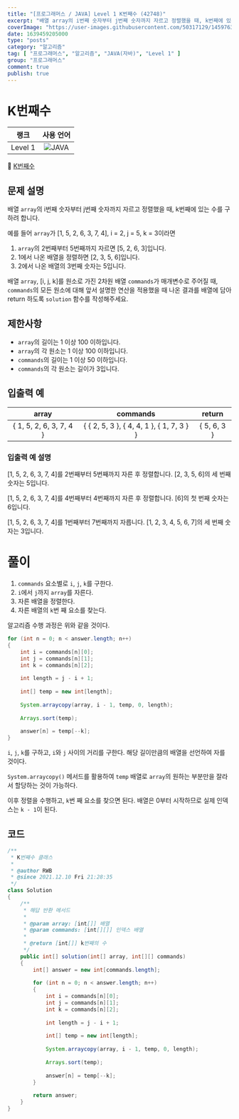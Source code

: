 ```yaml
---
title: "[프로그래머스 / JAVA] Level 1 K번째수 (42748)"
excerpt: "배열 array의 i번째 숫자부터 j번째 숫자까지 자르고 정렬했을 때, k번째에 있는 수를 구하려 합니다."
coverImage: "https://user-images.githubusercontent.com/50317129/145976356-6b5d1430-31c0-4c34-829e-6be8f747ab19.png"
date: 1639459205000
type: "posts"
category: "알고리즘"
tag: [ "프로그래머스", "알고리즘", "JAVA(자바)", "Level 1" ]
group: "프로그래머스"
comment: true
publish: true
---
```


# K번째수

|  랭크   |                                                      사용 언어                                                      |
| :-----: | :-----------------------------------------------------------------------------------------------------------------: |
| Level 1 | ![JAVA](https://shields.io/badge/java-JDK%2011-lightgray?logo=java&style=plastic&logoColor=white&labelColor=orange) |

🔗 [K번째수](https://programmers.co.kr/learn/courses/30/lessons/42748)





## 문제 설명

배열 `array`의 i번째 숫자부터 j번째 숫자까지 자르고 정렬했을 때, k번째에 있는 수를 구하려 합니다.

예를 들어 `array`가 [1, 5, 2, 6, 3, 7, 4], i = 2, j = 5, k = 3이라면

1. `array`의 2번째부터 5번째까지 자르면 [5, 2, 6, 3]입니다.
2. 1에서 나온 배열을 정렬하면 [2, 3, 5, 6]입니다.
3. 2에서 나온 배열의 3번째 숫자는 5입니다.

배열 `array`, [i, j, k]를 원소로 가진 2차원 배열 `commands`가 매개변수로 주어질 때, `commands`의 모든 원소에 대해 앞서 설명한 연산을 적용했을 때 나온 결과를 배열에 담아 return 하도록 `solution` 함수를 작성해주세요.





## 제한사항

* `array`의 길이는 1 이상 100 이하입니다.
* `array`의 각 원소는 1 이상 100 이하입니다.
* `commands`의 길이는 1 이상 50 이하입니다.
* `commands`의 각 원소는 길이가 3입니다.





## 입출력 예

|          array          |                 commands                  |   return    |
| :---------------------: | :---------------------------------------: | :---------: |
| { 1, 5, 2, 6, 3, 7, 4 } | { { 2, 5, 3 }, { 4, 4, 1 }, { 1, 7, 3 } } | { 5, 6, 3 } |



### 입출력 예 설명

[1, 5, 2, 6, 3, 7, 4]를 2번째부터 5번째까지 자른 후 정렬합니다. [2, 3, 5, 6]의 세 번째 숫자는 5입니다.

[1, 5, 2, 6, 3, 7, 4]를 4번째부터 4번째까지 자른 후 정렬합니다. [6]의 첫 번째 숫자는 6입니다.

[1, 5, 2, 6, 3, 7, 4]를 1번째부터 7번째까지 자릅니다. [1, 2, 3, 4, 5, 6, 7]의 세 번째 숫자는 3입니다.










# 풀이

1. `commands` 요소별로 `i`, `j`, `k`를 구한다.
2. `i`에서 `j`까지 `array`를 자른다.
3. 자른 배열을 정렬한다.
4. 자른 배열의 `k`번 째 요소를 찾는다.

알고리즘 수행 과정은 위와 같을 것이다.

``` java
for (int n = 0; n < answer.length; n++)
{
	int i = commands[n][0];
	int j = commands[n][1];
	int k = commands[n][2];
	
	int length = j - i + 1;
	
	int[] temp = new int[length];
	
	System.arraycopy(array, i - 1, temp, 0, length);
	
	Arrays.sort(temp);
	
	answer[n] = temp[--k];
}
```

`i`, `j`, `k`를 구하고, `i`와 `j` 사이의 거리를 구한다. 해당 길이만큼의 배열을 선언하여 자를 것이다.

`System.arraycopy()` 메서드를 활용하여 `temp` 배열로 `array`의 원하는 부분만을 잘라서 할당하는 것이 가능하다.

이후 정렬을 수행하고, `k`번 째 요소를 찾으면 된다. 배열은 0부터 시작하므로 실제 인덱스는 `k - 1`이 된다.





## 코드

``` java
/**
 * K번째수 클래스
 *
 * @author RWB
 * @since 2021.12.10 Fri 21:28:35
 */
class Solution
{
	/**
	 * 해답 반환 메서드
	 *
	 * @param array: [int[]] 배열
	 * @param commands: [int[][]] 인덱스 배열
	 *
	 * @return [int[]] k번째의 수
	 */
	public int[] solution(int[] array, int[][] commands)
	{
		int[] answer = new int[commands.length];
		
		for (int n = 0; n < answer.length; n++)
		{
			int i = commands[n][0];
			int j = commands[n][1];
			int k = commands[n][2];
			
			int length = j - i + 1;
			
			int[] temp = new int[length];
			
			System.arraycopy(array, i - 1, temp, 0, length);
			
			Arrays.sort(temp);
			
			answer[n] = temp[--k];
		}
		
		return answer;
	}
}
```